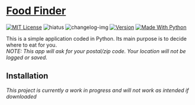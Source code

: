 # [Food Finder]
[![MIT License][license-img]][license] ![hiatus] ![changelog-img] [![Version][version-img]][changelog] [![Made With Python][python-img]][python]

This is a simple application coded in Python. Its main purpose is to decide where to eat for you.\
*NOTE: This app will ask for your postal/zip code. Your location will not be logged or saved.*

## Installation
*This project is currently a work in progress and will not work as intended if downloaded*


[Food Finder]: https://www.github.com/KaizNG/FoodFinder

[license-img]: https://img.shields.io/github/license/KaizNG/FoodFinder
[license]: https://github.com/KaizNG/FoodFinder/blob/main/LICENSE

[stopped]: https://img.shields.io/badge/status-Not%20Updating-red.svg
[hiatus]: https://img.shields.io/badge/status-Hiatus-orange.svg
[updating]: https://img.shields.io/badge/status-Updating-009b31.svg
[version-img]: https://badge.fury.io/gh/KaizNG%2FFoodFinder.svg

[changelog-img]: https://img.shields.io/badge/changelog-545454.svg
[changelog]: ./CHANGELOG.md


[python-img]:https://img.shields.io/badge/made%20with-Python-1f425f.svg
[python]:https://www.python.org/
